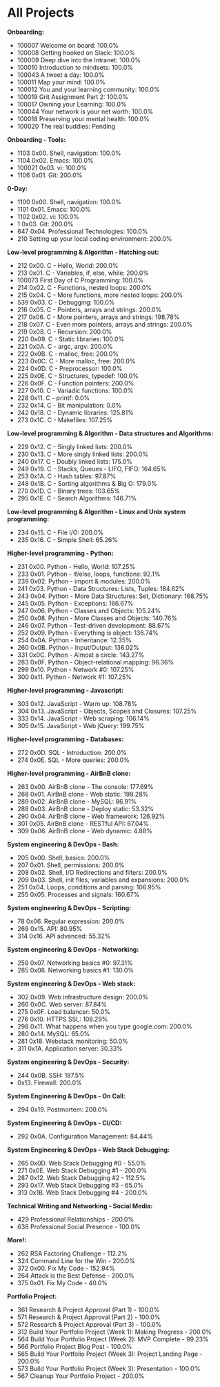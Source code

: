 # All Projects

**Onboarding:**
- 100007 Welcome on board: 100.0%
- 100008 Getting hooked on Slack: 100.0%
- 100009 Deep dive into the Intranet: 100.0%
- 100010 Introduction to mindsets: 100.0%
- 100043 A tweet a day: 100.0%
- 100011 Map your mind: 100.0%
- 100012 You and your learning community: 100.0%
- 100019 Grit Assignment Part 2: 100.0%
- 100017 Owning your Learning: 100.0%
- 100044 Your network is your net worth: 100.0%
- 100018 Preserving your mental health: 100.0%
- 100020 The real buddies: Pending

**Onboarding - Tools:**
- 1103 0x00. Shell, navigation: 100.0%
- 1104 0x02. Emacs: 100.0%
- 100021 0x03. vi: 100.0%
- 1106 0x01. Git: 200.0%

**0-Day:**
- 1100 0x00. Shell, navigation: 100.0%
- 1101 0x01. Emacs: 100.0%
- 1102 0x02. vi: 100.0%
- 1 0x03. Git: 200.0%
- 647 0x04. Professional Technologies: 100.0%
- 210 Setting up your local coding environment: 200.0%

**Low-level programming & Algorithm - Hatching out:**
- 212 0x00. C - Hello, World: 200.0%
- 213 0x01. C - Variables, if, else, while: 200.0%
- 100073 First Day of C Programming: 100.0%
- 214 0x02. C - Functions, nested loops: 200.0%
- 215 0x04. C - More functions, more nested loops: 200.0%
- 539 0x03. C - Debugging: 100.0%
- 216 0x05. C - Pointers, arrays and strings: 200.0%
- 217 0x06. C - More pointers, arrays and strings: 198.78%
- 218 0x07. C - Even more pointers, arrays and strings: 200.0%
- 219 0x08. C - Recursion: 200.0%
- 220 0x09. C - Static libraries: 100.0%
- 221 0x0A. C - argc, argv: 200.0%
- 222 0x0B. C - malloc, free: 200.0%
- 223 0x0C. C - More malloc, free: 200.0%
- 224 0x0D. C - Preprocessor: 100.0%
- 225 0x0E. C - Structures, typedef: 100.0%
- 226 0x0F. C - Function pointers: 200.0%
- 227 0x10. C - Variadic functions: 100.0%
- 228 0x11. C - printf: 0.0%
- 232 0x14. C - Bit manipulation: 0.0%
- 242 0x18. C - Dynamic libraries: 125.81%
- 273 0x1C. C - Makefiles: 107.25%

**Low-level programming & Algorithm - Data structures and Algorithms:**
- 229 0x12. C - Singly linked lists: 200.0%
- 230 0x13. C - More singly linked lists: 200.0%
- 240 0x17. C - Doubly linked lists: 175.0%
- 249 0x19. C - Stacks, Queues - LIFO, FIFO: 164.65%
- 253 0x1A. C - Hash tables: 97.87%
- 248 0x1B. C - Sorting algorithms & Big O: 179.0%
- 270 0x1D. C - Binary trees: 103.65%
- 295 0x1E. C - Search Algorithms: 146.71%

**Low-level programming & Algorithm - Linux and Unix system programming:**
- 234 0x15. C - File I/O: 200.0%
- 235 0x16. C - Simple Shell: 65.26%

**Higher-level programming - Python:**
- 231 0x00. Python - Hello, World: 107.25%
- 233 0x01. Python - if/else, loops, functions: 92.1%
- 239 0x02. Python - import & modules: 200.0%
- 241 0x03. Python - Data Structures: Lists, Tuples: 184.62%
- 243 0x04. Python - More Data Structures: Set, Dictionary: 168.75%
- 245 0x05. Python - Exceptions: 166.67%
- 247 0x06. Python - Classes and Objects: 105.24%
- 250 0x08. Python - More Classes and Objects: 140.76%
- 246 0x07. Python - Test-driven development: 88.67%
- 252 0x09. Python - Everything is object: 136.74%
- 254 0x0A. Python - Inheritance: 12.35%
- 260 0x0B. Python - Input/Output: 136.02%
- 331 0x0C. Python - Almost a circle: 143.27%
- 283 0x0F. Python - Object-relational mapping: 96.36%
- 299 0x10. Python - Network #0: 107.25%
- 300 0x11. Python - Network #1: 107.25%

**Higher-level programming - Javascript:**
- 303 0x12. JavaScript - Warm up: 108.78%
- 304 0x13. JavaScript - Objects, Scopes and Closures: 107.25%
- 333 0x14. JavaScript - Web scraping: 106.14%
- 305 0x15. JavaScript - Web jQuery: 199.75%

**Higher-level programming - Databases:**
- 272 0x0D. SQL - Introduction: 200.0%
- 274 0x0E. SQL - More queries: 200.0%

**Higher-level programming - AirBnB clone:**
- 263 0x00. AirBnB clone - The console: 177.69%
- 268 0x01. AirBnB clone - Web static: 199.28%
- 289 0x02. AirBnB clone - MySQL: 86.91%
- 288 0x03. AirBnB clone - Deploy static: 53.32%
- 290 0x04. AirBnB clone - Web framework: 126.92%
- 301 0x05. AirBnB clone - RESTful API: 67.04%
- 309 0x06. AirBnB clone - Web dynamic: 4.88%

**System engineering & DevOps - Bash:**
- 205 0x00. Shell, basics: 200.0%
- 207 0x01. Shell, permissions: 200.0%
- 208 0x02. Shell, I/O Redirections and filters: 200.0%
- 209 0x03. Shell, init files, variables and expansions: 200.0%
- 251 0x04. Loops, conditions and parsing: 106.95%
- 255 0x05. Processes and signals: 160.67%

**System engineering & DevOps - Scripting:**
- 78 0x06. Regular expression: 200.0%
- 269 0x15. API: 80.95%
- 314 0x16. API advanced: 55.32%

**System engineering & DevOps - Networking:**
- 259 0x07. Networking basics #0: 97.31%
- 285 0x08. Networking basics #1: 130.0%

**System engineering & DevOps - Web stack:**
- 302 0x09. Web infrastructure design: 200.0%
- 266 0x0C. Web server: 87.84%
- 275 0x0F. Load balancer: 50.0%
- 276 0x10. HTTPS SSL: 108.29%
- 298 0x11. What happens when you type google.com: 200.0%
- 280 0x14. MySQL: 65.0%
- 281 0x18. Webstack monitoring: 50.0%
- 311 0x1A. Application server: 30.33%

**System engineering & DevOps - Security:**
- 244 0x0B. SSH: 187.5%
- 0x13. Firewall: 200.0%

**System Engineering & DevOps - On Call:**
- 294 0x19. Postmortem: 200.0%

**System Engineering & DevOps - CI/CD:**
- 292 0x0A. Configuration Management: 84.44%

**System Engineering & DevOps - Web Stack Debugging:**
- 265 0x0D. Web Stack Debugging #0 - 55.0%
- 271 0x0E. Web Stack Debugging #1 - 200.0%
- 287 0x12. Web Stack Debugging #2 - 112.5%
- 293 0x17. Web Stack Debugging #3 - 65.0%
- 313 0x1B. Web Stack Debugging #4 - 200.0%

**Technical Writing and Networking - Social Media:**
- 429 Professional Relationships - 200.0%
- 638 Professional Social Presence - 100.0%

**More!:**
- 262 RSA Factoring Challenge - 112.2%
- 324 Command Line for the Win - 200.0%
- 372 0x00. Fix My Code - 152.94%
- 264 Attack is the Best Defense - 200.0%
- 375 0x01. Fix My Code - 40.0%

**Portfolio Project:**
- 361 Research & Project Approval (Part 1) - 100.0%
- 571 Research & Project Approval (Part 2) - 100.0%
- 572 Research & Project Approval (Part 3) - 100.0%
- 312 Build Your Portfolio Project (Week 1): Making Progress - 200.0%
- 564 Build Your Portfolio Project (Week 2): MVP Complete - 99.23%
- 566 Portfolio Project Blog Post - 100.0%
- 565 Build Your Portfolio Project (Week 3): Project Landing Page - 200.0%
- 573 Build Your Portfolio Project (Week 3): Presentation - 100.0%
- 567 Cleanup Your Portfolio Project - 200.0%
